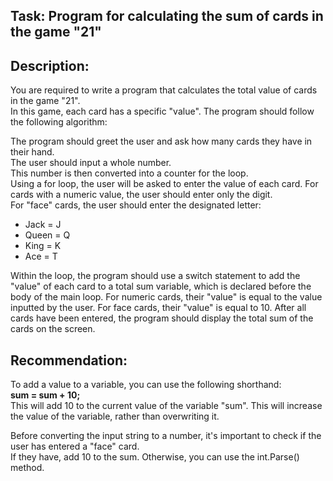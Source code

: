 ## **Task: Program for calculating the sum of cards in the game "21"**

## **Description:**

You are required to write a program that calculates the total value of cards in the game "21".  
In this game, each card has a specific "value". The program should follow the following algorithm:  

The program should greet the user and ask how many cards they have in their hand.  
The user should input a whole number.  
This number is then converted into a counter for the loop.  
Using a for loop, the user will be asked to enter the value of each card. For cards with a numeric value, the user should enter only the digit.  
For "face" cards, the user should enter the designated letter:
- Jack = J
- Queen = Q
- King = K
- Ace = T

Within the loop, the program should use a switch statement to add the "value" of each card to a total sum variable, which is declared before the body of the main loop.
For numeric cards, their "value" is equal to the value inputted by the user. For face cards, their "value" is equal to 10.
After all cards have been entered, the program should display the total sum of the cards on the screen.

## **Recommendation:**

To add a value to a variable, you can use the following shorthand:  
**sum = sum + 10;**  
This will add 10 to the current value of the variable "sum". This will increase the value of the variable, rather than overwriting it.

Before converting the input string to a number, it's important to check if the user has entered a "face" card.  
If they have, add 10 to the sum. Otherwise, you can use the int.Parse() method.
